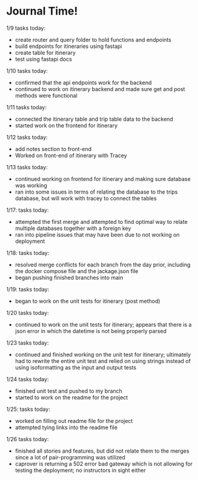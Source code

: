# Journal Time!

1/9
tasks today:
- create router and query folder to hold functions and endpoints
- build endpoints for itineraries using fastapi
- create table for itinerary
- test using fastapi docs


1/10
tasks today:
- confirmed that the api endpoints work for the backend
- continued to work on itinerary backend and made sure get and post methods were functional


1/11
tasks today:
- connected the itinerary table and trip table data to the backend
- started work on the frontend for itinerary


1/12
tasks today:
- add notes section to front-end
- Worked on front-end of itinerary with Tracey


1/13
tasks today:
- continued working on frontend for itinerary and making sure database was working
- ran into some issues in terms of relating the database to the trips database, but will work with tracey to connect the tables


1/17:
tasks today:
- attempted the first merge and attempted to find optimal way to relate multiple databases together with a foreign key
- ran into pipeline issues that may have been due to not working on deployment


1/18:
tasks today:
- resolved merge conflicts for each branch from the day prior, including the docker compose file and the jackage.json file
- began pushing finished branches into main


1/19:
tasks today:
- began to work on the unit tests for itinerary (post method)


1/20
tasks today:
- continued to work on the unit tests for itinerary; appears that there is a json error in which the datetime is not being properly parsed


1/23
tasks today:
- continued and finished working on the unit test for itinerary; ultimately had to rewrite the entire unit test and relied on using strings instead of using isoformatting as the input and output tests


1/24
tasks today:
- finished unit test and pushed to my branch
- started to work on the readme for the project



1/25:
tasks today:
- worked on filling out readme file for the project
- attempted tying links into the readme file


1/26
tasks today:
- finished all stories and features, but did not relate them to the merges since a lot of pair-programming was utilized
- caprover is returning a 502 error bad gateway which is not allowing for testing the deployment; no instructors in sight either
